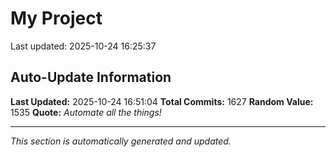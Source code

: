 # My Project


Last updated: 2025-10-24 16:25:37


































































































































































































































































































































































































































































































































































































































































































































































































































































































































































































































































































































































































































































































































































































































































































































































































































































































































































































































































































































































































































































































## Auto-Update Information

**Last Updated:** 2025-10-24 16:51:04
**Total Commits:** 1627
**Random Value:** 1535
**Quote:** _Automate all the things!_

---
_This section is automatically generated and updated._